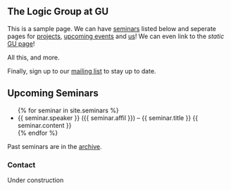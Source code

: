 ---
---
## The Logic Group at GU

This is a sample page. We can have [seminars](#seminars) listed below and seperate pages for [projects](./projects.html), [upcoming events](./events.html) and [us](./members.html)! We can even link to the _static_ [GU page](https://www.gu.se/en/flov/our-research/research-areas/research-in-logic-and-mathematical-methodology)!

All this, and more.

Finally, sign up to our [mailing list](https://listserv.gu.se/sympa/subscribe/logic) to stay up to date.

## Upcoming Seminars<a name="seminars"></a>

<ul class="seminars">
  {% for seminar in site.seminars %}
    <li>
      <span id="speaker">{{ seminar.speaker }}</span> (<span id="affil">{{ seminar.affil }}</span>) – {{ seminar.title }}
      {{ seminar.content }}
    </li>
  {% endfor %}
</ul>

Past seminars are in the [archive](./seminars.html).

### Contact

Under construction
